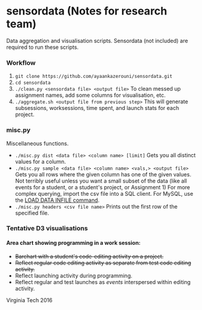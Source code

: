# sensordata (Notes for research team)

Data aggregation and visualisation scripts. Sensordata (not included) are required to run these scripts.

### Workflow
1. ```git clone https://github.com/ayaankazerouni/sensordata.git```
2. ```cd sensordata```
3. ```./clean.py <sensordata file> <output file>``` To clean messed up assignment names, add some columns for visualisation, etc.
4. ```./aggregate.sh <output file from previous step>``` This will generate subsessions, worksessions, time spent, and launch stats for each project.

### misc.py
Miscellaneous functions.
* ```./misc.py dist <data file> <column name> [limit]``` Gets you all distinct values for a column.
* ```./misc.py sample <data file> <column name> <vals,> <output file>``` Gets you all rows where the given column has one of the given values. Not terribly useful unless you want a small subset of the data (like all events for a student, or a student's project, or Assignment 1) For more complex querying, import the csv file into a SQL client. For MySQL, use the [LOAD DATA INFILE command](http://dev.mysql.com/doc/refman/5.7/en/load-data.html).
* ```./misc.py headers <csv file name>``` Prints out the first row of the specified file.


### Tentative D3 visualisations

#### Area chart showing programming in a work session:
* ~~Barchart with a student's code-editing activity on a project.~~
* ~~Reflect regular code editing activity as separate from test code editing activity.~~
* Reflect launching activity during programming.
* Reflect regular and test launches as *events* interspersed within editing activity.

Virginia Tech 2016
